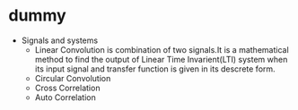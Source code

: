 # dummy
* Signals and systems
  * Linear Convolution is combination of two signals.It is a mathematical method to find the output of Linear Time Invarient(LTI) system when its input signal and transfer function is given in its descrete form.
  * Circular Convolution
  * Cross Correlation
  * Auto Correlation

